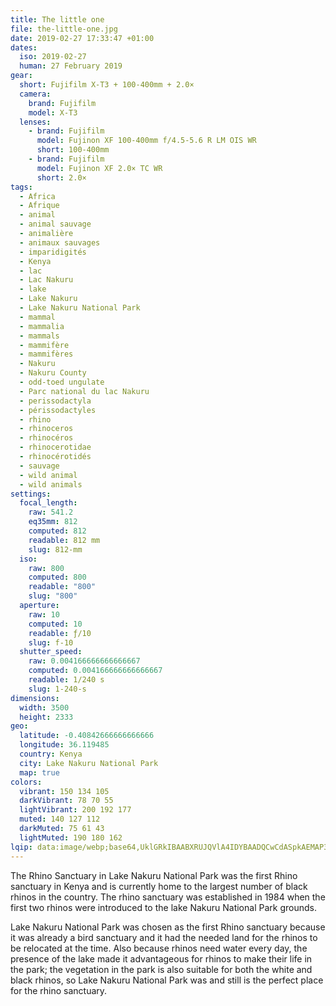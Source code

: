 ```yaml
---
title: The little one
file: the-little-one.jpg
date: 2019-02-27 17:33:47 +01:00
dates:
  iso: 2019-02-27
  human: 27 February 2019
gear:
  short: Fujifilm X-T3 + 100-400mm + 2.0×
  camera:
    brand: Fujifilm
    model: X-T3
  lenses:
    - brand: Fujifilm
      model: Fujinon XF 100-400mm f/4.5-5.6 R LM OIS WR
      short: 100-400mm
    - brand: Fujifilm
      model: Fujinon XF 2.0× TC WR
      short: 2.0×
tags:
  - Africa
  - Afrique
  - animal
  - animal sauvage
  - animalière
  - animaux sauvages
  - imparidigités
  - Kenya
  - lac
  - Lac Nakuru
  - lake
  - Lake Nakuru
  - Lake Nakuru National Park
  - mammal
  - mammalia
  - mammals
  - mammifère
  - mammifères
  - Nakuru
  - Nakuru County
  - odd-toed ungulate
  - Parc national du lac Nakuru
  - perissodactyla
  - périssodactyles
  - rhino
  - rhinoceros
  - rhinocéros
  - rhinocerotidae
  - rhinocérotidés
  - sauvage
  - wild animal
  - wild animals
settings:
  focal_length:
    raw: 541.2
    eq35mm: 812
    computed: 812
    readable: 812 mm
    slug: 812-mm
  iso:
    raw: 800
    computed: 800
    readable: "800"
    slug: "800"
  aperture:
    raw: 10
    computed: 10
    readable: ƒ/10
    slug: f-10
  shutter_speed:
    raw: 0.004166666666666667
    computed: 0.004166666666666667
    readable: 1/240 s
    slug: 1-240-s
dimensions:
  width: 3500
  height: 2333
geo:
  latitude: -0.40842666666666666
  longitude: 36.119485
  country: Kenya
  city: Lake Nakuru National Park
  map: true
colors:
  vibrant: 150 134 105
  darkVibrant: 78 70 55
  lightVibrant: 200 192 177
  muted: 140 127 112
  darkMuted: 75 61 43
  lightMuted: 190 180 162
lqip: data:image/webp;base64,UklGRkIBAABXRUJQVlA4IDYBAADQCwCdASpkAEMAP3Gmw1m0v7g6sHR7w/AuCWdtTYASqVJ9oPzRxoLcF6HDLShOBaHerqJWwqIjx+wm36cW1K6oNnqHZXaH2DcAbH2pWtqd8+IUHhl7Uby2EhsAD1/GP0CN7LgfmsEAAMs29kLT3XQ8P36A0pc29Q4D2adBGIglChk4QR7vAOIab3ctwtdFh6tERfn1ObfptkIEXfzhZm3JDB4smyrn59XYXOPzel9AXHIcK1+gCik8+uUvB2zDfJzzDyvcgy9NMbeHzng3gqY1HIWJMpZrWRK22FJ0uQNi1VQz501wQvtr1qyPyRPiSObBNifz8f9st63rLIfZ1Ph0ktr/x4qHgeyuHYHuiZz6889gP4sOaYXTYeqX+Ep+P739d1ZkP/EiY83ZvNtYflo45mhDJAAA
---
```


The Rhino Sanctuary in Lake Nakuru National Park was the first Rhino sanctuary in Kenya and is currently home to the largest number of black rhinos in the country. The rhino sanctuary was established in 1984 when the first two rhinos were introduced to the lake Nakuru National Park grounds.

Lake Nakuru National Park was chosen as the first Rhino sanctuary because it was already a bird sanctuary and it had the needed land for the rhinos to be relocated at the time. Also because rhinos need water every day, the presence of the lake made it advantageous for rhinos to make their life in the park; the vegetation in the park is also suitable for both the white and black rhinos, so Lake Nakuru National Park was and still is the perfect place for the rhino sanctuary.
